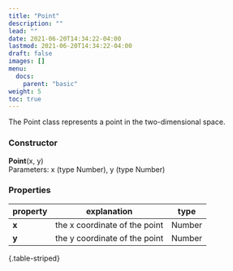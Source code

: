 ```yaml
---
title: "Point"
description: ""
lead: ""
date: 2021-06-20T14:34:22-04:00
lastmod: 2021-06-20T14:34:22-04:00
draft: false
images: []
menu: 
  docs:
    parent: "basic"
weight: 5
toc: true
---
```


The Point class represents a point in the two-dimensional space. 

### Constructor
**Point**(x, y)\
Parameters: x (type Number), y (type Number)

### Properties
| property |  explanation   | type |
| --- | --- | --- |
|**x**| the x coordinate of the point | Number |
|**y**| the y coordinate of the point | Number |
{.table-striped}